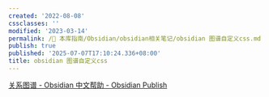 ```yaml
---
created: '2022-08-08'
cssclasses: ''
modified: '2023-03-14'
permalink: /🧰 本库指南/Obsidian/obsidian相关笔记/obsidian 图谱自定义css.md
publish: true
published: '2025-07-07T17:10:24.336+08:00'
title: obsidian 图谱自定义css
---
```

[关系图谱 - Obsidian 中文帮助 - Obsidian Publish](https://publish.obsidian.md/help-zh/%E6%8F%92%E4%BB%B6/%E5%85%B3%E7%B3%BB%E5%9B%BE%E8%B0%B1)
